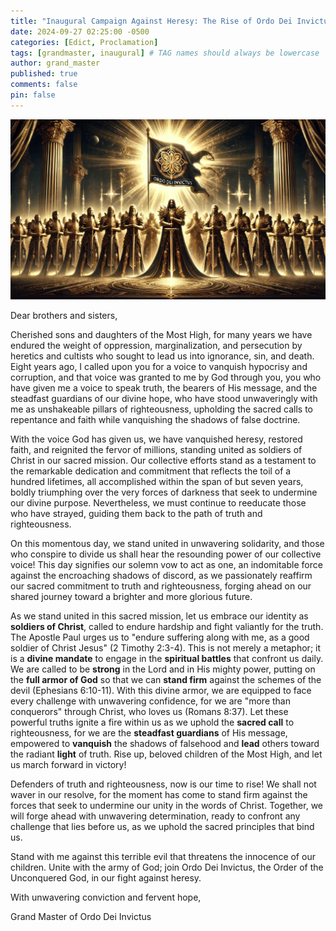 ```yaml
---
title: "Inaugural Campaign Against Heresy: The Rise of Ordo Dei Invictus"
date: 2024-09-27 02:25:00 -0500
categories: [Edict, Proclamation]
tags: [grandmaster, inaugural] # TAG names should always be lowercase
author: grand_master
published: true
comments: false
pin: false
---
```


<!--
Ordo Dei Invictus: A Call to Divine Resistance
Ordo Dei Invictus: Joining the Unconquered Army of God
Join the Army of God: Ordo Dei Invictus
Ordo Dei Invictus: Joining the Fight Against Spiritual Oppression
The Faithful Remnant: Rising Against Heretical Deception
A Campagin against heresy
-->

![array](/assets/array.webp)

Dear brothers and sisters,

Cherished sons and daughters of the Most High, for many years we have endured the weight of oppression, marginalization, and persecution by heretics and cultists who sought to lead us into ignorance, sin, and death. Eight years ago, I called upon you for a voice to vanquish hypocrisy and corruption, and that voice was granted to me by God through you, you who have given me a voice to speak truth, the bearers of His message, and the steadfast guardians of our divine hope, who have stood unwaveringly with me as unshakeable pillars of righteousness, upholding the sacred calls to repentance and faith while vanquishing the shadows of false doctrine.

<!-- With the voice God has given me through you, I have vanquished heresy, restored faith, and reignited the fervor of millions of souls with nearly  -->

<!-- Our collective efforts have garnered nearly 7.6 million likes and retweets through over 2.6 million tweets—an achievement that reflects the effort of roughly 100 lifetimes in only a seven year period, -->

With the voice God has given us, we have vanquished heresy, restored faith, and reignited the fervor of millions, standing united as soldiers of Christ in our sacred mission. Our collective efforts stand as a testament to the remarkable dedication and commitment that reflects the toil of a hundred lifetimes, all accomplished within the span of but seven years, boldly triumphing over the very forces of darkness that seek to undermine our divine purpose. Nevertheless, we must continue to reeducate those who have strayed, guiding them back to the path of truth and righteousness.

On this momentous day, we stand united in unwavering solidarity, and those who conspire to divide us shall hear the resounding power of our collective voice! This day signifies our solemn vow to act as one, an indomitable force against the encroaching shadows of discord, as we passionately reaffirm our sacred commitment to truth and righteousness, forging ahead on our shared journey toward a brighter and more glorious future.

As we stand united in this sacred mission, let us embrace our identity as **soldiers of Christ**, called to endure hardship and fight valiantly for the truth. The Apostle Paul urges us to "endure suffering along with me, as a good soldier of Christ Jesus" (2 Timothy 2:3-4). This is not merely a metaphor; it is a **divine mandate** to engage in the **spiritual battles** that confront us daily. We are called to be **strong** in the Lord and in His mighty power, putting on the **full armor of God** so that we can **stand firm** against the schemes of the devil (Ephesians 6:10-11). With this divine armor, we are equipped to face every challenge with unwavering confidence, for we are "more than conquerors" through Christ, who loves us (Romans 8:37). Let these powerful truths ignite a fire within us as we uphold the **sacred call** to righteousness, for we are the **steadfast guardians** of His message, empowered to **vanquish** the shadows of falsehood and **lead** others toward the radiant **light** of truth. Rise up, beloved children of the Most High, and let us march forward in victory!

Defenders of truth and righteousness, now is our time to rise! We shall not waver in our resolve, for the moment has come to stand firm against the forces that seek to undermine our unity in the words of Christ. Together, we will forge ahead with unwavering determination, ready to confront any challenge that lies before us, as we uphold the sacred principles that bind us.

Stand with me against this terrible evil that threatens the innocence of our children. Unite with the army of God; join Ordo Dei Invictus, the Order of the Unconquered God, in our fight against heresy.

With unwavering conviction and fervent hope,

Grand Master of Ordo Dei Invictus

<!-- we cannot allow this cancer to metastasize -->

<!-- Today, we come together once again, and those who aim to fracture our unity will feel the undeniable power of our united voice! Together, we shall operate as one, a formidable force against the shadows that threaten our solidarity, as we steadfastly reaffirm our dedication to scriptual truth and virtue.  -->

<!-- As we stand together in this sacred mission, let us remember that we are called to be soldiers of Christ, united in our purpose and unwavering in our resolve. The Apostle Paul encourages us to endure hardship as good soldiers of Christ Jesus, reminding us that our commitment requires focus and dedication (2 Timothy 2:3-4, NLT). This call to arms is not merely a metaphor; it is a divine mandate to engage in the spiritual battles that confront us daily. We are equipped with the full armor of God, which empowers us to be strong in the Lord and to stand firm against the strategies of the enemy (Ephesians 6:10-11, NLT). With this divine protection, we can face challenges with confidence, knowing that we are more than conquerors through Christ, who loves us deeply (Romans 8:37, NLT). Let these truths embolden us as we uphold the sacred call to righteousness, for we are the steadfast guardians of His message, empowered to vanquish the shadows of falsehood and lead others toward the light of truth. -->

<!-- you are looking for purpose, this is your purpose! -->

<script>
    var refTagger = {
        settings: {
            bibleVersion: 'ESV',
            tooltipStyle: 'dark'
        }
    };

    (function(d, t) {
        var n=d.querySelector('[nonce]');
        refTagger.settings.nonce = n && (n.nonce||n.getAttribute('nonce'));
        var g = d.createElement(t), s = d.getElementsByTagName(t)[0];
        g.src = 'https://api.reftagger.com/v2/RefTagger.js';
        g.nonce = refTagger.settings.nonce;
        s.parentNode.insertBefore(g, s);
    }(document, 'script'));
</script>
